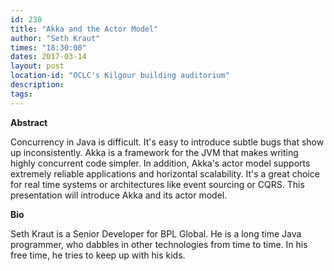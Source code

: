 ```yaml
---
id: 230
title: "Akka and the Actor Model"
author: "Seth Kraut"
times: "18:30:00"
dates: 2017-03-14
layout: post
location-id: "OCLC's Kilgour building auditorium"  
description: 
tags: 
---
```

 **Abstract**

Concurrency in Java is difficult. It's easy to introduce subtle bugs that show up inconsistently. Akka is a framework for the JVM that makes writing highly concurrent code simpler. In addition, Akka's actor model supports extremely reliable applications and horizontal scalability. It's a great choice for real time systems or architectures like event sourcing or CQRS. This presentation will introduce Akka and its actor model.  

**Bio**

Seth Kraut is a Senior Developer for BPL Global. He is a long time Java programmer, who dabbles in other technologies from time to time. In his free time, he tries to keep up with his kids.

